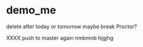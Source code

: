 # demo_me
delete after today or tomorrow maybe break Proctor?

XXXX push to master again nmbmnb hjgjhg
